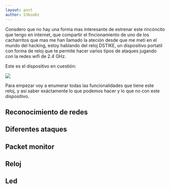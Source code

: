 ```yaml
---
layout: post
author: S3konDz
---
```

Consdero que no hay una forma mas interesante de estrenar este rincóncito que tengo en internet, que compartir el fincionamiento de uno de los cacharritos
que mas me han llamado la ateción desde que me metí en el mundo del hacking, estoy hablando del reloj DSTIKE, un dispositivo portatil con forma de reloj que te 
permite hacer varios tipos de ataques jugando con la redes wifi de 2.4 GHz. 

Este es el dispositivo en cuestión: 

<img src="https://ae01.alicdn.com/kf/H79491ed834ec4bed901e4931f7a6bfdbQ.jpg">

Para empezar voy a enumerar todas las funcionalidades que tiene este reloj, y así saber exáctamente lo que podemos hacer y lo que no con este dispositivo.

## Reconocimiento de redes 


## Diferentes ataques 


## Packet monitor


## Reloj


## Led



